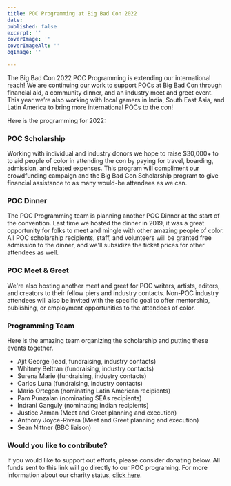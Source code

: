 ```yaml
---
title: POC Programming at Big Bad Con 2022
date: 
published: false
excerpt: ''
coverImage: ''
coverImageAlt: ''
ogImage: ''

---
```

The Big Bad Con 2022 POC Programming is extending our international reach! We are continuing our work to support POCs at Big Bad Con through financial aid, a community dinner, and an industry meet and greet event. This year we’re also working with local gamers in India, South East Asia, and Latin America to bring more international POCs to the con!

Here is the programming for 2022:

### POC Scholarship

Working with individual and industry donors we hope to raise $30,000+ to to aid people of color in attending the con by paying for travel, boarding, admission, and related expenses. This program will compliment our crowdfunding campaign and the Big Bad Con Scholarship program to give financial assistance to as many would-be attendees as we can.

### POC Dinner

The POC Programming team is planning another POC Dinner at the start of the convention. Last time we hosted the dinner in 2019, it was a great opportunity for folks to meet and mingle with other amazing people of color. All POC scholarship recipients, staff, and volunteers will be granted free admission to the dinner, and we'll subsidize the ticket prices for other attendees as well.

### POC Meet & Greet

We're also hosting another meet and greet for POC writers, artists, editors, and creators to their fellow piers and industry contacts. Non-POC industry attendees will also be invited with the specific goal to offer mentorship, publishing, or employment opportunities to the attendees of color.

### Programming Team

Here is the amazing team organizing the scholarship and putting these events together.

* Ajit George (lead, fundraising, industry contacts)
* Whitney Beltran (fundraising, industry contacts)
* Surena Marie (fundraising, industry contacts)
* Carlos Luna (fundraising, industry contacts)
* Mario Ortegon (nominating Latin American recipients)
* Pam Punzalan (nominating SEAs recipients)
* Indrani Ganguly (nominating Indian recipients)
* Justice Arman (Meet and Greet planning and execution)
* Anthony Joyce-Rivera (Meet and Greet planning and execution)
* Sean Nittner (BBC liaison)

### Would you like to contribute?

If you would like to support out efforts, please consider donating below. All funds sent to this link will go directly to our POC programing. For more information about our charity status, [click here](https://www.bigbadcon.com/proof-of-501c3-status/).